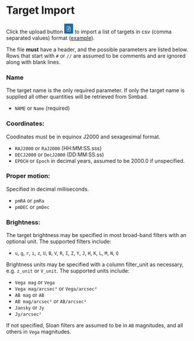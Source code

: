 # Target Import

Click the upload button ![upload](upload.png) to import a list of targets in csv (comma separated values) format
([example](https://github.com/gemini-hlsw/explore-help-docs/blob/main/target/main/targets.csv)).

The file **must** have a header, and the possible parameters are listed below.
Rows that start with `#` or `//` are assumed to be comments and are ignored along with blank lines.

### Name

The target name is the only required parameter.
If only the target name is supplied all other quantities will be retrieved from Simbad.

* `NAME` or `Name` (required)

### Coordinates:

Coodinates must be in equinox J2000 and sexagesimal format.

* `RAJ2000` or `RaJ2000` (HH:MM:SS.sss)
* `DECJ2000` or `DecJ2000` (DD:MM:SS.ss)
* `EPOCH` or `Epoch` in decimal years, assumed to be 2000.0 if unspecified.

### Proper motion:

Specified in decimal milliseconds.

* `pmRA` or `pmRa`
* `pmDEC` or `pmDec`

### Brightness:

The target brightness may be specified in most broad-band filters with an optional unit.
The supported filters include:
* `u`, `g`, `r`, `i`, `z`, `U`, `B`, `V`, `R`, `I`, `Z`, `Y`, `J`, `H`, `K`, `L`, `M`, `N`, `Q`

Brightness units may be specified with a column filter_unit as necessary, e.g. `z_unit` or `V_unit`.
The supported units include:
* `Vega mag` or `Vega`
* `Vega mag/arcsec²` or `Vega/arcsec²`
* `AB mag` or `AB`
* `AB mag/arcsec²` or `AB/arcsec²`
* `Jansky` or `Jy`
* `Jy/arcsec²`

If not specified, Sloan filters are assumed to be in `AB` magnitudes, and all others in `Vega` magnitudes.

